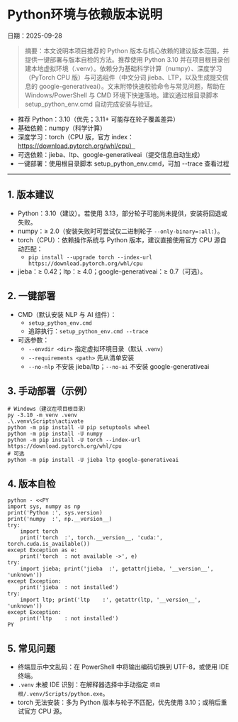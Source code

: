 ﻿# Python环境与依赖版本说明

日期：2025-09-28

> 摘要：本文说明本项目推荐的 Python 版本与核心依赖的建议版本范围，并提供一键部署与版本自检的方法。推荐使用 Python 3.10 并在项目根目录创建本地虚拟环境（.venv）。依赖分为基础科学计算（numpy）、深度学习（PyTorch CPU 版）与可选组件（中文分词 jieba、LTP，以及生成提交信息的 google-generativeai）。文末附带快速校验命令与常见问题，帮助在 Windows/PowerShell 与 CMD 环境下快速落地。建议通过根目录脚本 setup_python_env.cmd 自动完成安装与验证。

- 推荐 Python：3.10（优先；3.11+ 可能存在轮子覆盖差异）
- 基础依赖：numpy（科学计算）
- 深度学习：torch（CPU 版，官方 index：https://download.pytorch.org/whl/cpu）
- 可选依赖：jieba、ltp、google-generativeai（提交信息自动生成）
- 一键部署：使用根目录脚本 setup_python_env.cmd，可加 --trace 查看过程

---

## 1. 版本建议

- Python：3.10（建议）。若使用 3.13，部分轮子可能尚未提供，安装将回退或失败。
- numpy：≥ 2.0（安装失败时可尝试仅二进制轮子 `--only-binary=:all:`）。
- torch（CPU）：依赖操作系统与 Python 版本，建议直接使用官方 CPU 源自动匹配：
  - `pip install --upgrade torch --index-url https://download.pytorch.org/whl/cpu`
- jieba：≥ 0.42；ltp：≥ 4.0；google-generativeai：≥ 0.7（可选）。

## 2. 一键部署

- CMD（默认安装 NLP 与 AI 组件）：
  - `setup_python_env.cmd`
  - 追踪执行：`setup_python_env.cmd --trace`
- 可选参数：
  - `--envdir <dir>` 指定虚拟环境目录（默认 `.venv`）
  - `--requirements <path>` 先从清单安装
  - `--no-nlp` 不安装 jieba/ltp；`--no-ai` 不安装 google-generativeai

## 3. 手动部署（示例）

```
# Windows（建议在项目根目录）
py -3.10 -m venv .venv
.\.venv\Scripts\activate
python -m pip install -U pip setuptools wheel
python -m pip install -U numpy
python -m pip install -U torch --index-url https://download.pytorch.org/whl/cpu
# 可选
python -m pip install -U jieba ltp google-generativeai
```

## 4. 版本自检

```
python - <<PY
import sys, numpy as np
print('Python :', sys.version)
print('numpy  :', np.__version__)
try:
    import torch
    print('torch  :', torch.__version__, 'cuda:', torch.cuda.is_available())
except Exception as e:
    print('torch  : not available ->', e)
try:
    import jieba; print('jieba  :', getattr(jieba, '__version__', 'unknown'))
except Exception:
    print('jieba  : not installed')
try:
    import ltp; print('ltp    :', getattr(ltp, '__version__', 'unknown'))
except Exception:
    print('ltp    : not installed')
PY
```

## 5. 常见问题

- 终端显示中文乱码：在 PowerShell 中将输出编码切换到 UTF-8，或使用 IDE 终端。
- `.venv` 未被 IDE 识别：在解释器选择中手动指定 `项目根/.venv/Scripts/python.exe`。
- torch 无法安装：多为 Python 版本与轮子不匹配，优先使用 3.10；或稍后重试官方 CPU 源。